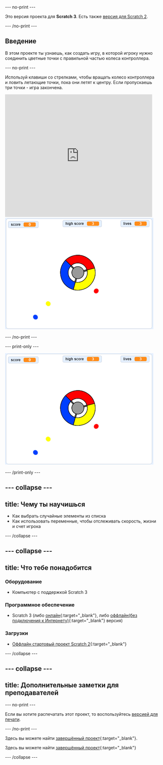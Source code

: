 \--- no-print \---

Это версия проекта для **Scratch 3**. Есть также [версия для Scratch 2](https://projects.raspberrypi.org/en/projects/catch-the-dots-scratch2).

\--- /no-print \---

## Введение

В этом проекте ты узнаешь, как создать игру, в которой игроку нужно соединить цветные точки с правильной частью колеса контроллера.

\--- no-print \---

Используй клавиши со стрелками, чтобы вращать колесо контроллера и ловить летающие точки, пока они летят к центру. Если пропускаешь три точки - игра закончена.

<div class="scratch-preview">
  <iframe allowtransparency="true" width="485" height="402" src="https://scratch.mit.edu/projects/embed/252923761/?autostart=false" frameborder="0" scrolling="no"></iframe>
  <img src="images/dots-final.png">
</div>

\--- /no-print \---

\--- print-only \---

![Скриншот точек](images/dots-final.png)

\--- /print-only \---

## \--- collapse \---

## title: Чему ты научишься

+ Как выбрать случайные элементы из списка
+ Как использовать переменные, чтобы отслеживать скорость, жизни и счет игрока

\--- /collapse \---

## \--- collapse \---

## title: Что тебе понадобится

### Оборудование

+ Компьютер с поддержкой Scratch 3

### Программное обеспечение

+ Scratch 3 (либо [онлайн](http://rpf.io/scratchon){:target="_blank"}, либо [оффлайн(без подключения к Интернету)](http://rpf.io/scratchoff){:target="_blank"} версия)

### Загрузки

+ [Оффлайн стартовый проект Scratch 2](http://rpf.io/p/en/catch-the-dots-go){:target="_blank"}

\--- /collapse \---

## \--- collapse \---

## title: Дополнительные заметки для преподавателей

\--- no-print \---

Если вы хотите распечатать этот проект, то воспользуйтесь [версией для печати](https://projects.raspberrypi.org/en/projects/catch-the-dots/print).

\--- /no-print \---

Здесь вы можете найти [завершённый проект](http://rpf.io/p/en/catch-the-dots-get){:target="_blank"}.

Здесь вы можете найти [завершённый проект](https://scratch.mit.edu/projects/252923761/#editor){:target="_blank"}

\--- /collapse \---